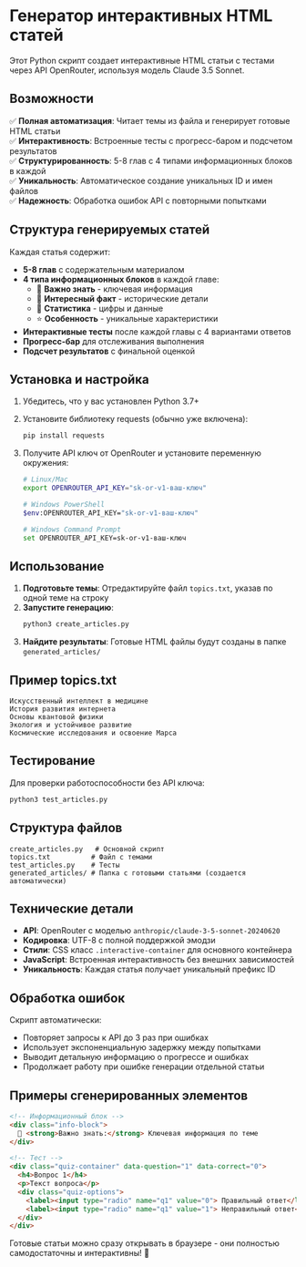 # Генератор интерактивных HTML статей

Этот Python скрипт создает интерактивные HTML статьи с тестами через API OpenRouter, используя модель Claude 3.5 Sonnet.

## Возможности

✅ **Полная автоматизация**: Читает темы из файла и генерирует готовые HTML статьи  
✅ **Интерактивность**: Встроенные тесты с прогресс-баром и подсчетом результатов  
✅ **Структурированность**: 5-8 глав с 4 типами информационных блоков в каждой  
✅ **Уникальность**: Автоматическое создание уникальных ID и имен файлов  
✅ **Надежность**: Обработка ошибок API с повторными попытками  

## Структура генерируемых статей

Каждая статья содержит:
- **5-8 глав** с содержательным материалом
- **4 типа информационных блоков** в каждой главе:
  - 📝 **Важно знать** - ключевая информация
  - 📅 **Интересный факт** - исторические детали  
  - 🔢 **Статистика** - цифры и данные
  - ⭐ **Особенность** - уникальные характеристики
- **Интерактивные тесты** после каждой главы с 4 вариантами ответов
- **Прогресс-бар** для отслеживания выполнения
- **Подсчет результатов** с финальной оценкой

## Установка и настройка

1. Убедитесь, что у вас установлен Python 3.7+
2. Установите библиотеку requests (обычно уже включена):
   ```bash
   pip install requests
   ```

3. Получите API ключ от OpenRouter и установите переменную окружения:
   ```bash
   # Linux/Mac
   export OPENROUTER_API_KEY="sk-or-v1-ваш-ключ"
   
   # Windows PowerShell  
   $env:OPENROUTER_API_KEY="sk-or-v1-ваш-ключ"
   
   # Windows Command Prompt
   set OPENROUTER_API_KEY=sk-or-v1-ваш-ключ
   ```

## Использование

1. **Подготовьте темы**: Отредактируйте файл `topics.txt`, указав по одной теме на строку
2. **Запустите генерацию**:
   ```bash
   python3 create_articles.py
   ```
3. **Найдите результаты**: Готовые HTML файлы будут созданы в папке `generated_articles/`

## Пример topics.txt

```
Искусственный интеллект в медицине
История развития интернета
Основы квантовой физики
Экология и устойчивое развитие
Космические исследования и освоение Марса
```

## Тестирование

Для проверки работоспособности без API ключа:
```bash
python3 test_articles.py
```

## Структура файлов

```
create_articles.py   # Основной скрипт
topics.txt          # Файл с темами
test_articles.py    # Тесты
generated_articles/ # Папка с готовыми статьями (создается автоматически)
```

## Технические детали

- **API**: OpenRouter с моделью `anthropic/claude-3-5-sonnet-20240620`
- **Кодировка**: UTF-8 с полной поддержкой эмодзи
- **Стили**: CSS класс `.interactive-container` для основного контейнера
- **JavaScript**: Встроенная интерактивность без внешних зависимостей
- **Уникальность**: Каждая статья получает уникальный префикс ID

## Обработка ошибок

Скрипт автоматически:
- Повторяет запросы к API до 3 раз при ошибках
- Использует экспоненциальную задержку между попытками
- Выводит детальную информацию о прогрессе и ошибках
- Продолжает работу при ошибке генерации отдельной статьи

## Примеры сгенерированных элементов

```html
<!-- Информационный блок -->
<div class="info-block">
  📝 <strong>Важно знать:</strong> Ключевая информация по теме
</div>

<!-- Тест -->
<div class="quiz-container" data-question="1" data-correct="0">
  <h4>Вопрос 1</h4>
  <p>Текст вопроса</p>
  <div class="quiz-options">
    <label><input type="radio" name="q1" value="0"> Правильный ответ</label>
    <label><input type="radio" name="q1" value="1"> Неправильный ответ</label>
  </div>
</div>
```

Готовые статьи можно сразу открывать в браузере - они полностью самодостаточны и интерактивны! 🚀